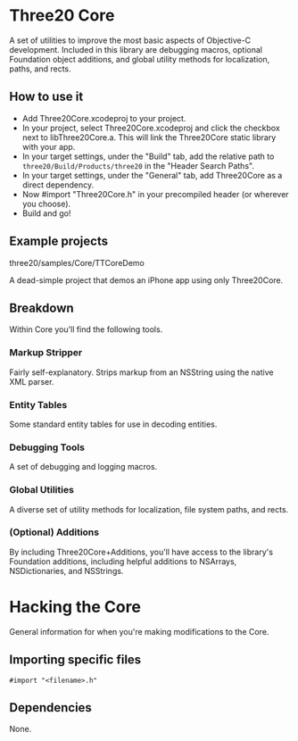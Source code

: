
Three20 Core
============

A set of utilities to improve the most basic aspects of Objective-C development. Included
in this library are debugging macros, optional Foundation object additions, and global
utility methods for localization, paths, and rects.


How to use it
-------------

* Add Three20Core.xcodeproj to your project.
* In your project, select Three20Core.xcodeproj and click the checkbox next to libThree20Core.a.
  This will link the Three20Core static library with your app.
* In your target settings, under the "Build" tab, add the relative path to
  `three20/Build/Products/three20` in the "Header Search Paths".
* In your target settings, under the "General" tab, add Three20Core as a direct dependency.
* Now #import "Three20Core.h" in your precompiled header (or wherever you choose).
* Build and go!


Example projects
----------------

three20/samples/Core/TTCoreDemo

A dead-simple project that demos an iPhone app using only Three20Core.


Breakdown
---------

Within Core you'll find the following tools.


### Markup Stripper

Fairly self-explanatory. Strips markup from an NSString using the native XML parser.


### Entity Tables

Some standard entity tables for use in decoding entities.


### Debugging Tools

A set of debugging and logging macros.


### Global Utilities

A diverse set of utility methods for localization, file system paths, and rects.


### (Optional) Additions

By including Three20Core+Additions, you'll have access to the library's Foundation additions,
including helpful additions to NSArrays, NSDictionaries, and NSStrings.



Hacking the Core
================

General information for when you're making modifications to the Core.


Importing specific files
------------------------

    #import "<filename>.h"


Dependencies
------------

None.
